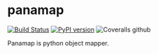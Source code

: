 # panamap

[![Build Status](https://travis-ci.com/kirillsulim/panamap.svg?branch=master)](https://travis-ci.com/kirillsulim/panamap)
[![PyPI version](https://badge.fury.io/py/panamap.svg)](https://badge.fury.io/py/panamap)
![Coveralls github](https://img.shields.io/coveralls/github/kirillsulim/panamap)


Panamap is python object mapper.
